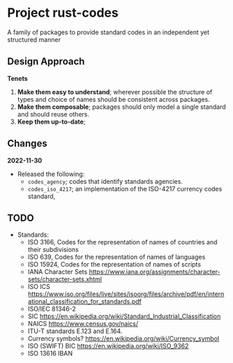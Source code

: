 # Project rust-codes

A family of packages to provide standard codes in an independent yet
structured manner

## Design Approach

**Tenets**

1. **Make them easy to understand**; wherever possible the structure of types
   and choice of names should be consistent across packages.
1. **Make them composable**; packages should only model a single standard and
   should reuse others.
1. **Keep them up-to-date**; 

## Changes

**2022-11-30**

* Released the following:
  * `codes_agency`; codes that identify standards agencies.
  * `codes_iso_4217`; an implementation of the ISO-4217 currency codes standard,

## TODO

* Standards:
  * ISO 3166, Codes for the representation of names of countries and their subdivisions
  * ISO 639, Codes for the representation of names of languages
  * ISO 15924, Codes for the representation of names of scripts
  * IANA Character Sets https://www.iana.org/assignments/character-sets/character-sets.xhtml
  * ISO ICS
    https://www.iso.org/files/live/sites/isoorg/files/archive/pdf/en/international_classification_for_standards.pdf
  * ISO/IEC 81346-2
  * SIC https://en.wikipedia.org/wiki/Standard_Industrial_Classification
  * NAICS https://www.census.gov/naics/
  * ITU-T standards E.123 and E.164. 
  * Currency symbols? https://en.wikipedia.org/wiki/Currency_symbol
  * ISO (SWIFT) BIC https://en.wikipedia.org/wiki/ISO_9362
  * ISO 13616 IBAN

